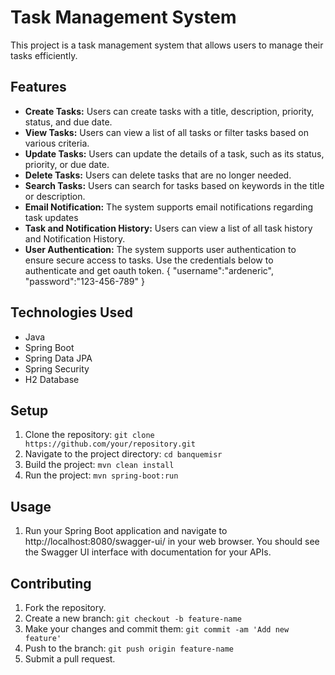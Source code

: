 
# Task Management System

This project is a task management system that allows users to manage their tasks efficiently.

## Features

- **Create Tasks:** Users can create tasks with a title, description, priority, status, and due date.
- **View Tasks:** Users can view a list of all tasks or filter tasks based on various criteria.
- **Update Tasks:** Users can update the details of a task, such as its status, priority, or due date.
- **Delete Tasks:** Users can delete tasks that are no longer needed.
- **Search Tasks:** Users can search for tasks based on keywords in the title or description.
- **Email Notification:** The system supports email notifications regarding task updates
- **Task and Notification History:** Users can view a list of all task history and Notification History.
- **User Authentication:** The system supports user authentication to ensure secure access to tasks.
  Use the credentials below to authenticate and get oauth token.
{
    "username":"ardeneric",
    "password":"123-456-789"
}

## Technologies Used

- Java
- Spring Boot
- Spring Data JPA
- Spring Security
- H2 Database

## Setup

1. Clone the repository: `git clone https://github.com/your/repository.git`
2. Navigate to the project directory: `cd banquemisr`
3. Build the project: `mvn clean install`
4. Run the project: `mvn spring-boot:run`

## Usage

1. Run your Spring Boot application and navigate to http://localhost:8080/swagger-ui/ in your web browser.
   You should see the Swagger UI interface with documentation for your APIs.

## Contributing

1. Fork the repository.
2. Create a new branch: `git checkout -b feature-name`
3. Make your changes and commit them: `git commit -am 'Add new feature'`
4. Push to the branch: `git push origin feature-name`
5. Submit a pull request.
